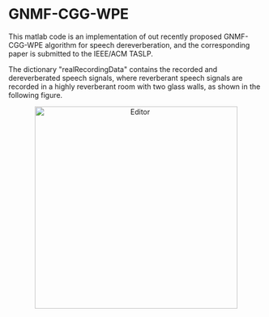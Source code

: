 # GNMF-CGG-WPE
This matlab code is an implementation of out recently proposed GNMF-CGG-WPE algorithm for speech dereverberation, and the corresponding paper is submitted to the IEEE/ACM TASLP. 

The dictionary "realRecordingData" contains the recorded and dereverberated speech signals, where reverberant speech signals are recorded in a highly reverberant room with two glass walls, as shown in the following figure.

<div align="center">
	<img src="recordingCondition.png" alt="Editor" width="400">
</div>

